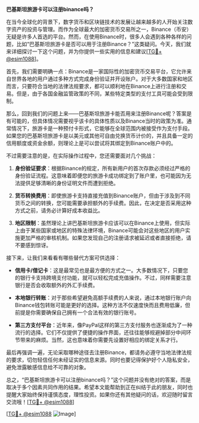 **巴基斯坦旅游卡可以注册binance吗？**

在当今全球化的背景下，数字货币和区块链技术的发展让越来越多的人开始关注数字资产的投资与管理。而作为全球最大的加密货币交易所之一，Binance（币安）无疑是许多人首选的平台。然而，在使用Binance时，很多人会遇到各种各样的问题，比如“巴基斯坦旅游卡是否可以用于注册Binance？”这类疑问。今天，我们就来详细探讨一下这个问题，并为你提供一些实用的信息和建议[[TG💪+ @esim1088](https://t.me/s/esim1088)]。

首先，我们需要明确一点：Binance是一家国际性的加密货币交易平台，它允许来自世界各地的用户通过多种方式完成身份验证并开设账户。对于大多数国家和地区而言，只要符合当地的法律法规要求，都可以顺利地在Binance上进行注册和交易。但是，由于各国金融监管政策的不同，某些特定类型的支付工具可能会受到限制。

那么，回到我们的问题上来——巴基斯坦旅游卡能否用来注册Binance呢？答案是有可能的，但具体情况需要视乎该卡的具体性质以及Binance当时的政策为准。通常情况下，旅游卡是一种预付卡形式，它能够在全球范围内被接受作为支付手段。如果您的巴基斯坦旅游卡是以美元或其他可自由兑换货币计价的，并且具备一定的信用额度或资金余额，则理论上是可以尝试将其绑定到Binance账户中的。

不过需要注意的是，在实际操作过程中，您还需要面对几个挑战：

1. **身份验证要求**：根据Binance的规定，所有新用户的首次存款必须经过严格的身份验证流程。这意味着即便您的旅游卡成功绑定到了账户里，也可能因为无法提供足够清晰的身份证明文件而遭到拒绝。
   
2. **货币转换费用**：即使旅游卡支持直接充值到Binance账户，但由于涉及到不同货币之间的转换，您可能需要承担额外的手续费。因此，在决定是否采用这种方式之前，请务必计算好成本收益比。

3. **地区限制**：虽然理论上讲巴基斯坦旅游卡应该可以在Binance上使用，但实际上由于某些国家或地区的特殊法律环境，Binance可能会对这些地区的用户实施更加严格的审核机制。如果您发现自己的注册请求被延迟或者直接拒绝，请不要感到惊讶。

接下来，让我们来看看有哪些替代方案可供选择：

- **信用卡/借记卡**：这是最常见也是最方便的方式之一。大多数情况下，只要您的银行卡支持跨境支付功能，就可以轻松完成充值操作。不过，同样需要注意银行是否会收取额外的外汇手续费。
  
- **本地银行转账**：对于那些希望避免高额手续费的人来说，通过本地银行账户向Binance钱包转账可能是更好的选择。这种方法不仅速度快而且费用低廉，但前提是你需要确保自己拥有一个合法有效的银行账号。

- **第三方支付平台**：近年来，像PayPal这样的第三方支付服务也逐渐成为了一种流行的选择。它们不仅提供了便捷的操作界面，还往往能够规避掉部分中间环节带来的麻烦。当然，这也意味着你需要先设置好相应的绑定关系才行。

最后再强调一遍，无论采取哪种途径去注册Binance，都请务必遵守当地法律法规的要求，切勿轻信任何未经证实的信息来源。同时也要记得保护好个人隐私安全，避免泄露敏感信息给不可靠的对象。

总之，“巴基斯坦旅游卡可以注册binance吗？”这个问题并没有绝对的答案，而是取决于多个因素共同作用的结果。希望本文能帮助到正在纠结于此的朋友，同时也提醒大家始终保持谨慎态度，理性投资。如果你还有其他疑问的话，欢迎随时留言交流哦！[[TG💪+ @esim1088](https://t.me/s/esim1088)]

[[TG💪+ @esim1088](https://t.me/s/esim1088) ![Image](https://i.postimg.cc/4NQfJmqS/Snipaste-2025-05-13-00-14-12.png)]